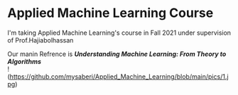 # Applied Machine Learning Course

I'm taking Applied Machine Learning's course in Fall 2021 under supervision of Prof.Hajiabolhassan </br>

Our manin Refrence is ***Understanding Machine Learning: From Theory to Algorithms*** </br>
!(https://github.com/mysaberi/Applied_Machine_Learning/blob/main/pics/1.jpg)




      
          
      

  
